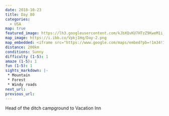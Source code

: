 ```yaml
---
date: 2018-10-23
title: Day 80
categories:
  - USA
map: true
featured_image: https://lh3.googleusercontent.com/kJbXQvKU7HTzZ9KweM1i_REjYyb-ENBNRx383H4kxv7m7W5gQpEI66RLeljHsqlSn1NTwcWJsrmXdnRGho12-NP0YPX913ebgoVQEFUtEGMbfWpUfC6JyQUHgITmMFNAi86k366SH4KbpFTnpjv_jGq_cLpA2s-1e7KP7nruQrf0TGx6U8QWXmq87Pr_ZpjVLPXEdVbCavGAtKoH11ybhvakyRuraraDRJyUf_6ZizSTSugbt7snzlDPpdZxP22jAoYZWMtCPTrNy35SnRZevdiEKo7KeN9Dgx0AvJuLzcgJYmq3ALDqfgd18upqtwm8kOhimZyCMLZiNekBPlK3sD770dEaqnp1PqABMQ_6BB4aRn4NU4VrsWzF8Isp9EiG2xsGSs3gjwZyxlxFMY5M2nRa8S9CfH-0Z15m3BuilPP2ttSJqEuoOsmKgaVnDyqu7IPofScD5ZVcbI1Ab0104HP2V7vo1cOEOh16QAbl2g7glX1f2oHwrbdHBBBRZzGCXCDIiQ0czPMKcjO6WrkJziQbGP2K97XsPKDwhCuyIpvUUt0-v6sQsoKxcqRzsQnWdWfPLT7wg0fTi8wUwLmjjBgVN0_bLs0S1GvO0vQM7GT95dmyHyiNmIsEheMPCJyh28GESk2fQu0R9K-YHFxNXpiB2GPlSc4um0ktNy__LBdF5ZZy=w1631-h1007-no
map_image: https://i.ibb.co/Vpkj1Hq/Day-2.png
map_embedded: <iframe src="https://www.google.com/maps/embed?pb=!1m34!1m12!1m3!1d666631.5442038787!2d-111.31101537246464!3d33.45990783175856!2m3!1f0!2f0!3f0!3m2!1i1024!2i768!4f13.1!4m19!3e0!4m5!1s0x872651e48fd2e4cf%3A0x730516878a8df4bb!2sHead%20of%20the%20Ditch%20Campground%2C%20U.S.%20180%2C%20Luna%2C%20NM%2C%20USA!3m2!1d33.8179316!2d-108.9907854!4m5!1s0x8727f09100ef5a11%3A0x97fed37f8a791f6d!2sMorenci%2C%20AZ%2C%20USA!3m2!1d33.0508859!2d-109.32802819999999!4m5!1s0x872b1309c0e84167%3A0x6a0f3c36620de578!2sVacation%20Inn%20Phoenix%2C%20West%20Thomas%20Road%2C%20Phoenix%2C%20AZ%2C%20USA!3m2!1d33.4809675!2d-112.1116634!5e0!3m2!1sen!2sau!4v1577519169523!5m2!1sen!2sau" width="100%" height="500" frameborder="0" style="border:0;" allowfullscreen=""></iframe>
distance: 200km
conditions: Sunny
difficulty (1-5): 1 
amaze (1-5): 1
fun (1-5): 1
sights_markdown: |-
 * Mountain
 * Forest
 * Windy roads
next_url:
previous_url:
---
```

Head of the ditch campground to Vacation Inn


